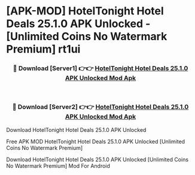 # [APK-MOD] HotelTonight  Hotel Deals 25.1.0 APK Unlocked - [Unlimited Coins No Watermark Premium] rt1ui



<div align="center">
<h3>🔴 Download [Server1] 👉👉 <a href="https://momento.my/?title=HotelTonight__Hotel_Deals_25.1.0_APK_Unlocked">HotelTonight  Hotel Deals 25.1.0 APK Unlocked Mod Apk</a></h3><br>

<h3>🔴 Download [Server2] 👉👉 <a href="https://momento.my/?title=HotelTonight__Hotel_Deals_25.1.0_APK_Unlocked">HotelTonight  Hotel Deals 25.1.0 APK Unlocked Mod Apk</a></h3>
</div>



Download HotelTonight  Hotel Deals 25.1.0 APK Unlocked 

Free APK MOD HotelTonight  Hotel Deals 25.1.0 APK Unlocked [Unlimited Coins No Watermark Premium]

Download HotelTonight  Hotel Deals 25.1.0 APK Unlocked [Unlimited Coins No Watermark Premium] Mod For Android
